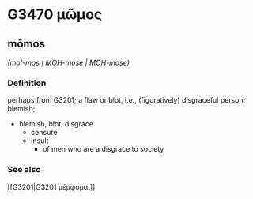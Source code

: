 # G3470 μῶμος

## mōmos

_(mo'-mos | MOH-mose | MOH-mose)_

### Definition

perhaps from G3201; a flaw or blot, i.e., (figuratively) disgraceful person; blemish; 

- blemish, blot, disgrace
  - censure
  - insult
    - of men who are a disgrace to society

### See also

[[G3201|G3201 μέμφομαι]]
